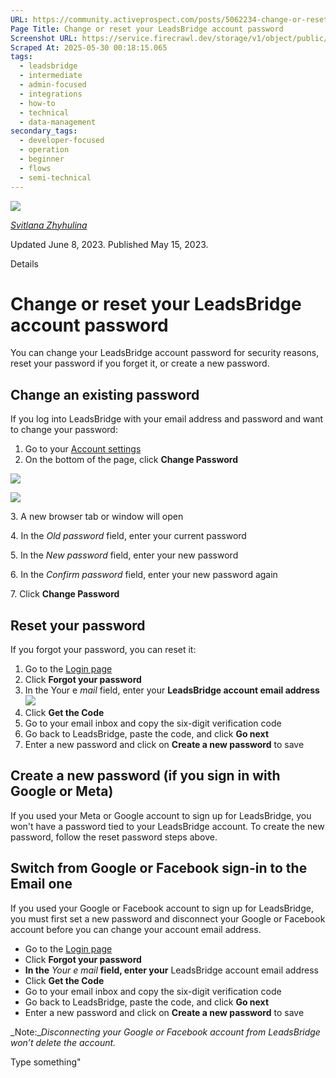 ```yaml
---
URL: https://community.activeprospect.com/posts/5062234-change-or-reset-your-leadsbridge-account-password
Page Title: Change or reset your LeadsBridge account password
Screenshot URL: https://service.firecrawl.dev/storage/v1/object/public/media/screenshot-8cae8a39-95c9-42aa-8ceb-b50ea643b5f0.png
Scraped At: 2025-05-30 00:18:15.065
tags:
  - leadsbridge
  - intermediate
  - admin-focused
  - integrations
  - how-to
  - technical
  - data-management
secondary_tags:
  - developer-focused
  - operation
  - beginner
  - flows
  - semi-technical
---
```


[![](https://content2.bloomfire.com/avatars/users/1410227/thumb/thumbnail.png?f=1617390238&Expires=1748567885&Signature=WWG6FjQTYrFDZtpMtiuzhVmrNAfMPYqi8EA~LKW9gFJ2zPyC-L4Ob7K5BCtX2o~S3ETwBbLujedkfoFdP9EMthLcqu~oarO2i-Yhx-3nDs8LoVoiAbHvuJxZZyNFjiL4qXKA~oeb48v2DCycWMuKVxQz7ctEe0X3whnZkL-9hkc5voCf90zDcdsibLBZIjeIXQb9Huj~eFQ3UU1GlkpXIEcD6XYpixFl37yuax6daBmrl22K~wW7FbRmo64bbeq~A~8GhGku7QWO0q51JzOilendL7wFUZvfE11DjpW8YK9Jb6oPpyznkDusfjSGiuydQU-QsM7Z~UpPGlUpFpcaig__&Key-Pair-Id=APKAIDFCFZ2UHE5LPIUA)](https://community.activeprospect.com/memberships/7866463-svitlana-zhyhulina)

[_Svitlana Zhyhulina_](https://community.activeprospect.com/memberships/7866463-svitlana-zhyhulina)

Updated June 8, 2023. Published May 15, 2023.

Details

# Change or reset your LeadsBridge account password

You can change your LeadsBridge account password for security reasons, reset your password if you forget it, or create a new password.

## **Change an existing password**

If you log into LeadsBridge with your email address and password and want to change your password:

1. Go to your [Account settings](https://leadsbridge.com/app/profile)
2. On the bottom of the page, click **Change Password**


![](https://content2.bloomfire.com/thumbnails/contents/003/721/398/original.png?f=1684343929&Expires=1748567885&Signature=oRcVWXIDTeiGFA54fzOe-xBZMNSPFlCHUgIFjObH2QgilThpZqIbrZpPmKIVuBUZCOUOD1qoGYUlwLUzwJ5o2l9V~Vq5rXSw~tHnbuE14szMRfJrYBLVEYq~fOVnpFB2nkOnhxDO~mAoWmH07IvHAzjFeuZGn3NUPgJm164w0nFHCDdCdaR1athOHymekGHJOaMYMt8WLGvbLBrdnOiBvNjzGaC6Zcffl47f8dSj4vPCZ2KYZruFDOVGs9CZTErjH0XnBqBLQv-~NNjHpLJlpDkwcde2a6lxi1nVeF79TOqrlZzZCd4NuSbiTQSirVfupK2XxWBCRcj6e0hmlC1Tuw__&Key-Pair-Id=APKAIDFCFZ2UHE5LPIUA)

![](https://content3.bloomfire.com/thumbnails/contents/003/696/127/original.png?f=1682856095&Expires=1684336305&Signature=kbtsmufw-8UusK~YXGr4Pr4PMNZlPNQ7Dym8dQH4m~y2fvxi89swdwTGvYQobCehPDDUfQF6CZLWXNa99Nra9p56qETOlcoms2sCyCUG1rgPmKlcqoILAlmrhvtsyFbXvOC0-fP-61ZVrIDkpT3VjORVidDWg8HJnpir7jrYSv8PP1TeRCd2qFt78umvBdRCiwTEweMVFtkijSUDaYwrKZgbAxNwSbL3cMCMgizqqCFybY9WWpLyl3CCj1fnagX2yZsx5bCBsLx7pCDJiyIu8oV2HuLoSERS6IyprGX6SQMIKLZFuvSwf471LT8CJTi6onxLb68~dFhVkmrNekmeSA__&Key-Pair-Id=APKAIDFCFZ2UHE5LPIUA)

3\. A new browser tab or window will open

4\. In the _Old password_ field, enter your current password

5\. In the _New password_ field, enter your new password

6\. In the _Confirm password_ field, enter your new password again

7\. Click **Change Password**

## **Reset your password**

If you forgot your password, you can reset it:

1. Go to the [Login page](https://app.leadsbridge.com/signin)
2. Click **Forgot your password**
3. In the Your e _mail_ field, enter your **LeadsBridge account email address**![](https://content2.bloomfire.com/thumbnails/contents/003/696/130/original.png?f=1682856202&Expires=1748567885&Signature=C2moUhAhrMlGw~MCs0pA90vr-pQrR3WZ3lA-mtG7qnZWm5fEJFIVU70OTP96PEA4DNmV8NN9jXZwcVTrkqM-j1dQFJN0gjbOuBc4jgrvm2AdwbHrZFTTfdjYcWIQZeD5pqpJEGHpWCY4NKE~qTJjk0m3l4uQhj~NycP46JrHyZSrFUSxP6won89zjbkNcI-A422LayXOWdxV0G9hPv6Z6jiMdQaZS4VqJEptpkBjN4QGMD96vAL6Xf4yN3oreJub~uIhHvNM0sNOWb5UQrnUd7c7gtaVqcKTLvaAWIFDgP~g7ImVspt1PLVGEIrBILBddhSos8MiGWRBgWrSo9n4Og__&Key-Pair-Id=APKAIDFCFZ2UHE5LPIUA)
4. Click **Get the Code**
5. Go to your email inbox and copy the six-digit verification code
6. Go back to LeadsBridge, paste the code, and click **Go next**
7. Enter a new password and click on **Create a new password** to save

## **Create a new password (if you sign in with Google or Meta)**

If you used your Meta or Google account to sign up for LeadsBridge, you won't have a password tied to your LeadsBridge account. To create the new password, follow the reset password steps above.

## **Switch from Google or Facebook sign-in to the Email one**

If you used your Google or Facebook account to sign up for LeadsBridge, you must first set a new password and disconnect your Google or Facebook account before you can change your account email address.

- Go to the [Login page](https://app.leadsbridge.com/signin)
- Click **Forgot your password**
- **In the** _Your e_ _mail_ **field, enter your** LeadsBridge account email address
- Click **Get the Code**
- Go to your email inbox and copy the six-digit verification code
- Go back to LeadsBridge, paste the code, and click **Go next**
- Enter a new password and click on **Create a new password** to save

_Note:__Disconnecting your Google or Facebook account from LeadsBridge won’t delete the account._

Type something"

